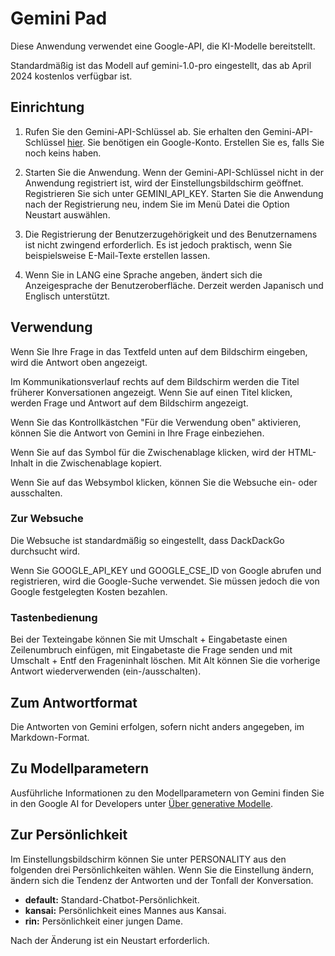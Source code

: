 # Gemini Pad

 Diese Anwendung verwendet eine Google-API, die KI-Modelle bereitstellt.

Standardmäßig ist das Modell auf gemini-1.0-pro eingestellt, das ab April 2024 kostenlos verfügbar ist.

## Einrichtung
1. Rufen Sie den Gemini-API-Schlüssel ab.
   Sie erhalten den Gemini-API-Schlüssel [hier](https://aistudio.google.com/app/prompts/new_freeform).
   Sie benötigen ein Google-Konto. Erstellen Sie es, falls Sie noch keins haben.

2. Starten Sie die Anwendung. Wenn der Gemini-API-Schlüssel nicht in der Anwendung registriert ist, wird der Einstellungsbildschirm geöffnet. Registrieren Sie sich unter GEMINI_API_KEY.
   Starten Sie die Anwendung nach der Registrierung neu, indem Sie im Menü Datei die Option Neustart auswählen.

3. Die Registrierung der Benutzerzugehörigkeit und des Benutzernamens ist nicht zwingend erforderlich. Es ist jedoch praktisch, wenn Sie beispielsweise E-Mail-Texte erstellen lassen.

4. Wenn Sie in LANG eine Sprache angeben, ändert sich die Anzeigesprache der Benutzeroberfläche. Derzeit werden Japanisch und Englisch unterstützt.

## Verwendung
Wenn Sie Ihre Frage in das Textfeld unten auf dem Bildschirm eingeben, wird die Antwort oben angezeigt.

Im Kommunikationsverlauf rechts auf dem Bildschirm werden die Titel früherer Konversationen angezeigt. Wenn Sie auf einen Titel klicken, werden Frage und Antwort auf dem Bildschirm angezeigt.

Wenn Sie das Kontrollkästchen "Für die Verwendung oben" aktivieren, können Sie die Antwort von Gemini in Ihre Frage einbeziehen.

Wenn Sie auf das Symbol für die Zwischenablage klicken, wird der HTML-Inhalt in die Zwischenablage kopiert.

Wenn Sie auf das Websymbol klicken, können Sie die Websuche ein- oder ausschalten.

### Zur Websuche
Die Websuche ist standardmäßig so eingestellt, dass DackDackGo durchsucht wird.

Wenn Sie GOOGLE_API_KEY und GOOGLE_CSE_ID von Google abrufen und registrieren, wird die Google-Suche verwendet. Sie müssen jedoch die von Google festgelegten Kosten bezahlen.

### Tastenbedienung
Bei der Texteingabe können Sie mit Umschalt + Eingabetaste einen Zeilenumbruch einfügen, mit Eingabetaste die Frage senden und mit Umschalt + Entf den Frageninhalt löschen.
Mit Alt können Sie die vorherige Antwort wiederverwenden (ein-/ausschalten).

## Zum Antwortformat
Die Antworten von Gemini erfolgen, sofern nicht anders angegeben, im Markdown-Format.

## Zu Modellparametern
Ausführliche Informationen zu den Modellparametern von Gemini finden Sie in den Google AI for Developers unter [Über generative Modelle](https://ai.google.dev/gemini-api/docs/models/generative-models?hl=ja&_gl=1*1fu959e*_up*MQ..*_ga*MTgyNTQxNDY0NC4xNzE0MDIxNDY3*_ga_P1DBVKWT6V*MTcxNDAyMTQ2Ny4xLjAuMTcxNDAyMTg1NC4wLjAuMA..).

## Zur Persönlichkeit
Im Einstellungsbildschirm können Sie unter PERSONALITY aus den folgenden drei Persönlichkeiten wählen. Wenn Sie die Einstellung ändern, ändern sich die Tendenz der Antworten und der Tonfall der Konversation.

* **default:** Standard-Chatbot-Persönlichkeit.
* **kansai:** Persönlichkeit eines Mannes aus Kansai.
* **rin:** Persönlichkeit einer jungen Dame.

Nach der Änderung ist ein Neustart erforderlich.
